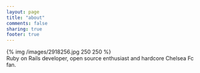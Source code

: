 ```yaml
---
layout: page
title: "about"
comments: false
sharing: true
footer: true
---
```


{% img /images/2918256.jpg 250 250  %}
<br/>
Ruby on Rails developer, open source enthusiast and hardcore Chelsea Fc fan.
